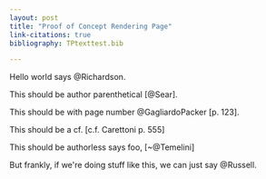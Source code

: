 ```yaml
---
layout: post
title: "Proof of Concept Rendering Page"
link-citations: true
bibliography: TPtexttest.bib

---
```

Hello world says @Richardson.

This should be author parenthetical [@Sear].

This should be with page number @GagliardoPacker [p. 123].

This should be a cf. [c.f. Carettoni p. 555]

This should be authorless says foo, [~@Temelini]

But frankly, if we're doing stuff like this, we can just say @Russell. 
